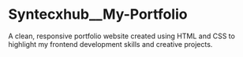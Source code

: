 # Syntecxhub__My-Portfolio
A clean, responsive portfolio website created using HTML and CSS to highlight my frontend development skills and creative projects.
